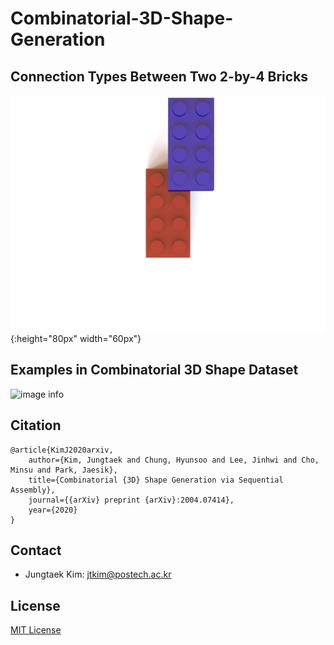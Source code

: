 # Combinatorial-3D-Shape-Generation

## Connection Types Between Two 2-by-4 Bricks

![Type 1](./meshes/label01_01.png){:height="80px" width="60px"}

## Examples in Combinatorial 3D Shape Dataset

![image info](./pictures/image.png)

## Citation
```
@article{KimJ2020arxiv,
    author={Kim, Jungtaek and Chung, Hyunsoo and Lee, Jinhwi and Cho, Minsu and Park, Jaesik},
    title={Combinatorial {3D} Shape Generation via Sequential Assembly},
    journal={{arXiv} preprint {arXiv}:2004.07414},
    year={2020}
}
```

## Contact
* Jungtaek Kim: [jtkim@postech.ac.kr](mailto:jtkim@postech.ac.kr)

## License
[MIT License](LICENSE)
